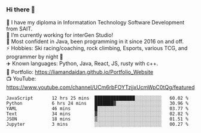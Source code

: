 ### Hi there 👋  
🏫 I have my diploma in Informatation Technology Software Development from SAIT.  
🔭 I’m currently working for interGen Studio!  
💬 Most confident in Java, been programming in it since 2016 on and off.    
⚡ Hobbies: Ski racing/coaching, rock climbing, Esports, various TCG, and programmer by night 🦉    
✈️ Known languages: Python, Java, React, JS, rusty with c++.     
🥇 Portfolio: https://liamandaidan.github.io/Portfolio_Website  
📺 YouTube: https://www.youtube.com/channel/UCm6rbFOYTzjjxUcmWpC0tQg/featured

<!--START_SECTION:waka-->

```text
JavaScript       12 hrs 25 mins  ███████████████░░░░░░░░░░   60.02 %
Python           6 hrs 24 mins   ███████▓░░░░░░░░░░░░░░░░░   30.96 %
YAML             46 mins         █░░░░░░░░░░░░░░░░░░░░░░░░   03.77 %
Text             34 mins         ▓░░░░░░░░░░░░░░░░░░░░░░░░   02.82 %
JSON             18 mins         ▒░░░░░░░░░░░░░░░░░░░░░░░░   01.51 %
Jupyter          3 mins          ░░░░░░░░░░░░░░░░░░░░░░░░░   00.27 %
```

<!--END_SECTION:waka-->

